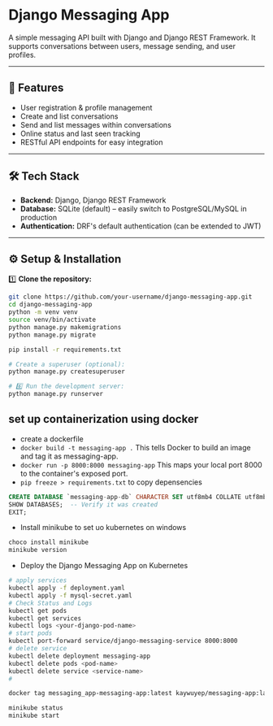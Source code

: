 # Django Messaging App

A simple messaging API built with Django and Django REST Framework. It supports conversations between users, message sending, and user profiles.

---

## 🚀 Features

- User registration & profile management
- Create and list conversations
- Send and list messages within conversations
- Online status and last seen tracking
- RESTful API endpoints for easy integration

---

## 🛠️ Tech Stack

- **Backend:** Django, Django REST Framework
- **Database:** SQLite (default) – easily switch to PostgreSQL/MySQL in production
- **Authentication:** DRF's default authentication (can be extended to JWT)

---

## ⚙️ Setup & Installation

1️⃣ **Clone the repository:**

```bash
git clone https://github.com/your-username/django-messaging-app.git
cd django-messaging-app
python -m venv venv
source venv/bin/activate
python manage.py makemigrations
python manage.py migrate

pip install -r requirements.txt

# Create a superuser (optional):
python manage.py createsuperuser

# 6️⃣ Run the development server:
python manage.py runserver
```

## set up containerization using docker

- create a dockerfile
- `docker build -t messaging-app .` This tells Docker to build an image and tag it as messaging-app.
- `docker run -p 8000:8000 messaging-app` This maps your local port 8000 to the container's exposed port.
- `pip freeze > requirements.txt` to copy depensencies


```sql
CREATE DATABASE `messaging-app-db` CHARACTER SET utf8mb4 COLLATE utf8mb4_unicode_ci;
SHOW DATABASES;  -- Verify it was created
EXIT;
```

- Install minikube to set uo kubernetes on windows
```bash
choco install minikube
minikube version
```
- Deploy the Django Messaging App on Kubernetes
```bash
# apply services
kubectl apply -f deployment.yaml
kubectl apply -f mysql-secret.yaml
# Check Status and Logs
kubectl get pods
kubectl get services
kubectl logs <your-django-pod-name>
# start pods
kubectl port-forward service/django-messaging-service 8000:8000
# delete service
kubectl delete deployment messaging-app
kubectl delete pods <pod-name>
kubectl delete service <service-name>
#
```

```bash
docker tag messaging_app-messaging-app:latest kaywuyep/messaging-app:latest

```

```bash
minikube status
minikube start
```